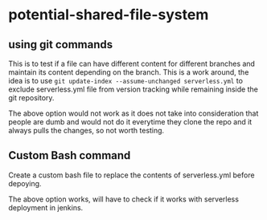 # potential-shared-file-system

## using git commands
This is to test if a file can have different content for different branches and maintain its content depending on the branch. This is a work around, the idea is to use `git update-index --assume-unchanged serverless.yml` to exclude serverless.yml file from version tracking while remaining inside the git repository.


The above option would not work as it does not take into consideration that people are dumb and would not do it everytime they clone the repo and it always pulls the changes, so not worth testing.

## Custom Bash command
Create a custom bash file to replace the contents of serverless.yml before depoying.

The above option works, will have to check if it works with serverless deployment in jenkins.